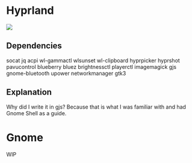 # Hyprland
<img src="https://github.com/Aylur/dotfiles/blob/main/assets/hyprland.png">

## Dependencies
socat jq acpi wl-gammactl wlsunset wl-clipboard hyprpicker hyprshot pavucontrol blueberry bluez brightnessctl playerctl imagemagick gjs gnome-bluetooth upower networkmanager gtk3

## Explanation

Why did I write it in gjs? Because that is what I was familiar with and had Gnome Shell as a guide.

# Gnome
WIP
